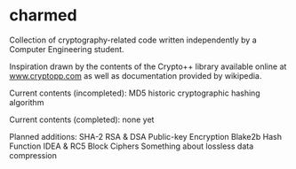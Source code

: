 # charmed

Collection of cryptography-related code written independently by a Computer Engineering student.

Inspiration drawn by the contents of the Crypto++ library available online at www.cryptopp.com as well as documentation provided by wikipedia.

Current contents (incompleted):
    MD5 historic cryptographic hashing algorithm

Current contents (completed):
    none yet

Planned additions:
    SHA-2
    RSA & DSA Public-key Encryption
    Blake2b Hash Function
    IDEA & RC5 Block Ciphers
    Something about lossless data compression
